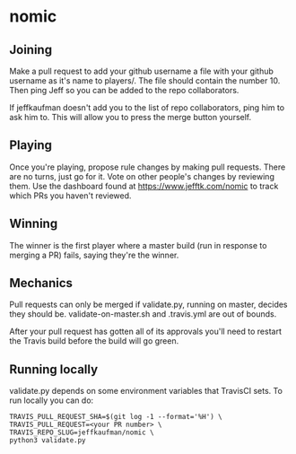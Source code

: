 # nomic

## Joining

Make a pull request to add your github username a file with your github 
username as it's name to players/. The file should contain the number 10.
Then ping Jeff so you can be added to the repo collaborators.

If jeffkaufman doesn't add you to the list of repo collaborators, ping him to
ask him to.  This will allow you to press the merge button yourself.

## Playing

Once you're playing, propose rule changes by making pull requests.  There are
no turns, just go for it.  Vote on other people's changes by reviewing them.  Use the dashboard found at https://www.jefftk.com/nomic to track which PRs you haven't reviewed.

## Winning

The winner is the first player where a master build (run in response
to merging a PR) fails, saying they're the winner.

## Mechanics

Pull requests can only be merged if validate.py, running on master,
decides they should be.  validate-on-master.sh and .travis.yml are out
of bounds.

After your pull request has gotten all of its approvals you'll need to restart
the Travis build before the build will go green.

## Running locally

validate.py depends on some environment variables that TravisCI sets.  To run
locally you can do:

    TRAVIS_PULL_REQUEST_SHA=$(git log -1 --format='%H') \
    TRAVIS_PULL_REQUEST=<your PR number> \
    TRAVIS_REPO_SLUG=jeffkaufman/nomic \
    python3 validate.py
